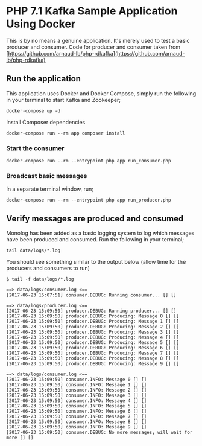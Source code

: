 # PHP 7.1 Kafka Sample Application Using Docker

This is by no means a genuine application. It's merely used to test a basic producer and consumer. Code for producer and consumer taken from [https://github.com/arnaud-lb/php-rdkafka](https://github.com/arnaud-lb/php-rdkafka)

## Run the application

This application uses Docker and Docker Compose, simply run the following in your terminal to start Kafka and Zookeeper;

```
docker-compose up -d
```

Install Composer dependencies

```
docker-compose run --rm app composer install
```

### Start the consumer

```
docker-compose run --rm --entrypoint php app run_consumer.php
```

### Broadcast basic messages

In a separate terminal window, run;

```
docker-compose run --rm --entrypoint php app run_producer.php
```

## Verify messages are produced and consumed

Monolog has been added as a basic logging system to log which messages have been produced and consumed. Run the following in your terminal;

```
tail data/logs/*.log
```

You should see something similar to the output below (allow time for the producers and consumers to run)

```
$ tail -f data/logs/*.log

==> data/logs/consumer.log <==
[2017-06-23 15:07:51] consumer.DEBUG: Running consumer... [] []

==> data/logs/producer.log <==
[2017-06-23 15:09:50] producer.DEBUG: Running producer... [] []
[2017-06-23 15:09:50] producer.DEBUG: Producing: Message 0 [] []
[2017-06-23 15:09:50] producer.DEBUG: Producing: Message 1 [] []
[2017-06-23 15:09:50] producer.DEBUG: Producing: Message 2 [] []
[2017-06-23 15:09:50] producer.DEBUG: Producing: Message 3 [] []
[2017-06-23 15:09:50] producer.DEBUG: Producing: Message 4 [] []
[2017-06-23 15:09:50] producer.DEBUG: Producing: Message 5 [] []
[2017-06-23 15:09:50] producer.DEBUG: Producing: Message 6 [] []
[2017-06-23 15:09:50] producer.DEBUG: Producing: Message 7 [] []
[2017-06-23 15:09:50] producer.DEBUG: Producing: Message 8 [] []
[2017-06-23 15:09:50] producer.DEBUG: Producing: Message 9 [] []

==> data/logs/consumer.log <==
[2017-06-23 15:09:50] consumer.INFO: Message 0 [] []
[2017-06-23 15:09:50] consumer.INFO: Message 1 [] []
[2017-06-23 15:09:50] consumer.INFO: Message 2 [] []
[2017-06-23 15:09:50] consumer.INFO: Message 3 [] []
[2017-06-23 15:09:50] consumer.INFO: Message 4 [] []
[2017-06-23 15:09:50] consumer.INFO: Message 5 [] []
[2017-06-23 15:09:50] consumer.INFO: Message 6 [] []
[2017-06-23 15:09:50] consumer.INFO: Message 7 [] []
[2017-06-23 15:09:50] consumer.INFO: Message 8 [] []
[2017-06-23 15:09:50] consumer.INFO: Message 9 [] []
[2017-06-23 15:09:50] consumer.DEBUG: No more messages; will wait for more [] []


```